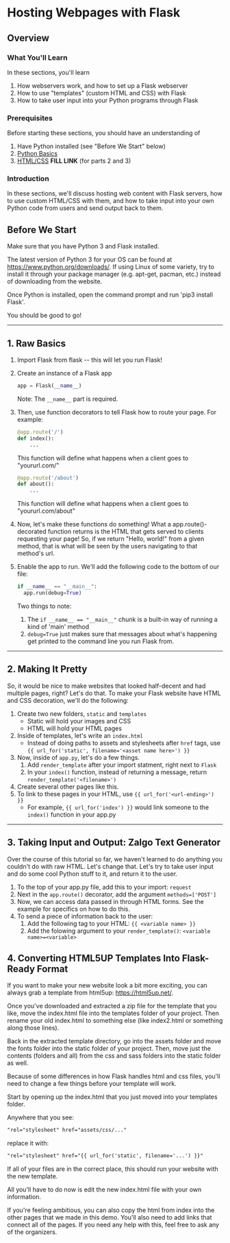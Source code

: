 # Hosting Webpages with Flask
## Overview

### What You'll Learn
In these sections, you'll learn
1. How webservers work, and how to set up a Flask webserver
2. How to use "templates" (custom HTML and CSS) with Flask
3. How to take user input into your Python programs through Flask

### Prerequisites
Before starting these sections, you should have an understanding of
1. Have Python installed (see "Before We Start" below)
2. [Python Basics](https://github.com/HackBinghamton/PythonWorkshop)
3. [HTML/CSS]() **FILL LINK** (for parts 2 and 3)

### Introduction
In these sections, we'll discuss hosting web content with Flask servers, how to use custom HTML/CSS with them, and how to take input into your own Python code from users and send output back to them.

## Before We Start
Make sure that you have Python 3 and Flask installed.

The latest version of Python 3 for your OS can be found at https://www.python.org/downloads/.
If using Linux of some variety, try to install it through your package manager (e.g. apt-get, pacman, etc.) instead of downloading from the website.

Once Python is installed, open the command prompt and run 'pip3 install Flask'.

You should be good to go!

---

## 1. Raw Basics
1. Import Flask from flask -- this will let you run Flask!

1. Create an instance of a Flask app
    ```python
    app = Flask(__name__)
    ```
    Note: The `__name__` part is required.

1. Then, use function decorators to tell Flask how to route your page.
    For example:
    ```python
    @app.route('/')
    def index():
        ...
    ```
    This function will define what happens when a client goes to "yoururl.com/"
    
    ```python
    @app.route('/about')
    def about():
        ...
    ```
    This function will define what happens when a client goes to "yoururl.com/about"

1. Now, let's make these functions do something!
    What a app.route()-decorated function returns is the HTML that gets served to clients requesting your page!
    So, if we return "Hello, world!" from a given method, that is what will be seen by the users navigating to that method's url.

1. Enable the app to run.
    We'll add the following code to the bottom of our file:
    ```python
    if __name__ == "__main__":
      app.run(debug=True)
    ```
    Two things to note:
    1. The `if __name__ == "__main__"` chunk is a built-in way of running a kind of 'main' method
    2. `debug=True` just makes sure that messages about what's happening get printed to the command line you run Flask from.
    
--- 

## 2. Making It Pretty
So, it would be nice to make websites that looked half-decent and had multiple pages, right? Let's do that.
To make your Flask website have HTML and CSS decoration, we'll do the following:
1. Create two new folders, `static` and `templates`
    * Static will hold your images and CSS
    * HTML will hold your HTML pages
1. Inside of templates, let's write an `index.html`
    * Instead of doing paths to assets and stylesheets after `href` tags, use `{{ url_for('static', filename='<asset name here>') }}`
1. Now, inside of `app.py`, let's do a few things. 
    1. Add `render_template` after your import statment, right next to `Flask`
    1. In your `index()` function, instead of returning a message, return `render_template('<filename>')`
1. Create several other pages like this.
1. To link to these pages in your HTML, use `{{ url_for('<url-ending>') }}`
    * For example, `{{ url_for('index') }}` would link someone to the `index()` function in your app.py

---

## 3. Taking Input and Output: Zalgo Text Generator
Over the course of this tutorial so far, we haven't learned to do anything you couldn't do with raw HTML. Let's change that.
Let's try to take user input and do some cool Python stuff to it, and return it to the user.
1. To the top of your app.py file, add this to your import: `request`
1. Next in the `app.route()` decorator, add the argument `methods=['POST']`
1. Now, we can access data passed in through HTML forms. See the example for specifics on how to do this. 
1. To send a piece of information back to the user:
    1. Add the following tag to your HTML: `{{ <variable name> }}`
    1. Add the folowing argument to your `render_template()`: `<variable name>=<variable>`

## 4. Converting HTML5UP Templates Into Flask-Ready Format
If you want to make your new website look a bit more exciting, you can always grab a template from html5up: https://html5up.net/.

Once you've downloaded and extracted a zip file for the template that you like, move the index.html file into the templates folder of your project. Then rename your old index.html to something else (like index2.html or something along those lines).

Back in the extracted template directory, go into the assets folder and move the fonts folder into the static folder of your project. Then, move just the contents (folders and all) from the css and sass folders into the static folder as well.

Because of some differences in how Flask handles html and css files, you'll need to change a few things before your template will work.

Start by opening up the index.html that you just moved into your templates folder.

Anywhere that you see:

```html
"rel="stylesheet" href="assets/css/..."
```

replace it with:

```html
"rel="stylesheet" href="{{ url_for('static', filename='...') }}"
```

If all of your files are in the correct place, this should run your website with the new template.

All you'll have to do now is edit the new index.html file with your own information.

If you're feeling ambitious, you can also copy the html from index into the other pages that we made in this demo. You'll also need to add links that connect all of the pages. If you need any help with this, feel free to ask any of the organizers.

